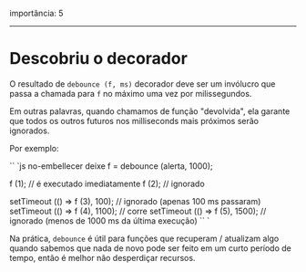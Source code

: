 importância: 5

---

# Descobriu o decorador

O resultado de `debounce (f, ms)` decorador deve ser um invólucro que passa a chamada para `f` no máximo uma vez por milissegundos.

Em outras palavras, quando chamamos de função "devolvida", ela garante que todos os outros futuros nos milliseconds mais próximos serão ignorados.

Por exemplo:

`` `js no-embellecer
deixe f = debounce (alerta, 1000);

f (1); // é executado imediatamente
f (2); // ignorado

setTimeout (() => f (3), 100); // ignorado (apenas 100 ms passaram)
setTimeout (() => f (4), 1100); // corre
setTimeout (() => f (5), 1500); // ignorado (menos de 1000 ms da última execução)
`` `

Na prática, `debounce` é útil para funções que recuperam / atualizam algo quando sabemos que nada de novo pode ser feito em um curto período de tempo, então é melhor não desperdiçar recursos.
